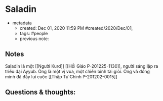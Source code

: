 # Saladin

- metadata
	- created: Dec 01, 2020 11:59 PM #created/2020/Dec/01,
	- tags: #people 
	- previous note:

## Notes
Saladin là một [[Người Kurd]] [[Hồi Giáo P-201225-1130]], người sáng lập ra triều đại Ayyub. Ông là một vị vua, một chiến binh tài giỏi. Ông và đồng minh đã đẩy lui cuộc [[Thập Tự Chinh P-201202-0015]]

## Questions & thoughts:

